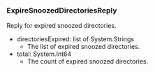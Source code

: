### ExpireSnoozedDirectoriesReply
Reply for expired snoozed directories.

- directoriesExpired: list of System.Strings
  - The list of expired snoozed directories.
- total: System.Int64
  - The count of expired snoozed directories.
